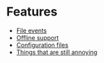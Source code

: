 # Features

- [File events](file-events.md)
- [Offline support](offline-support.md)
- [Configuration files](configuration.md)
- [Things that are still annoying](workarounds.md)
